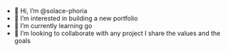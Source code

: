 - 👋 Hi, I’m @solace-phoria
- 👀 I’m interested in building a new portfolio
- 🌱 I’m currently learning go
- 💞️ I’m looking to collaborate with any project I share the values and the goals

<!---
solace-phoria/solace-phoria is a ✨ special ✨ repository because its `README.md` (this file) appears on your GitHub profile.
You can click the Preview link to take a look at your changes.
--->
